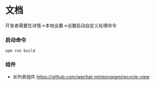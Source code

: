 # 文档

开发者需要在详情->本地设置->设置启动自定义处理命令

### 启动命令

~~~
npm run build
~~~

### 组件

- 长列表组件 https://github.com/wechat-miniprogram/recycle-view